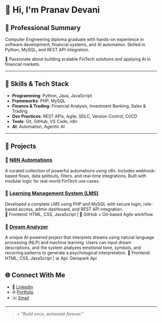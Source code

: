 # 👋 Hi, I'm Pranav Devani

## 💼 Professional Summary

Computer Engineering diploma graduate with hands-on experience in software development, financial systems, and AI automation. Skilled in Python, MySQL, and REST API integration.

🧠 Passionate about building scalable FinTech solutions and applying AI in financial markets.

---

## 🔧 Skills & Tech Stack

- **Programming**: Python, Java, JavaScript  
- **Frameworks**: PHP, MySQL  
- **Finance & Trading**: Financial Analysis, Investment Banking, Sales & Trading  
- **Dev Practices**: REST APIs, Agile, SDLC, Version Control, CI/CD  
- **Tools**: Git, GitHub, VS Code, n8n  
- **AI**: Automation, Agentic AI  

---

## 📂 Projects

### 🔹 [N8N Automations](https://github.com/Pranav-Fintech/N8N-Automations-)
A curated collection of powerful automations using n8n. Includes webhook-based flows, data splitouts, filters, and real-time integrations. Built with modular logic for real-world FinTech use cases.

### 🔹 [Learning Management System (LMS)](https://github.com/Pranav-Fintech/Learning-Management-System-LMS-)
Developed a complete LMS using PHP and MySQL with secure login, role-based access, admin dashboard, and REST API integration.  
🧰 Frontend: HTML, CSS, JavaScript | 🔗 GitHub + Git-based Agile workflow.

### 🔹 [Dream Analyzer](https://github.com/Pranav-Fintech/Dream-Analyzer)
A unique AI-powered project that interprets dreams using natural language processing (NLP) and machine learning. Users can input dream descriptions, and the system analyzes emotional tone, symbols, and recurring patterns to generate a psychological interpretation.
🧰 Frontend: HTML, CSS, JavaScript | 📊 Api: Genspark Api

## 🌐 Connect With Me

- 🔗 [LinkedIn](www.linkedin.com/in/pranav-devani)
- 🌐 [Portfolio](https://btkkmzot.manus.space/)
- ✉️ [Email](mailto:pranavdevani56@gmail.com)

---

>⚡ _"Build once, automate forever."_
